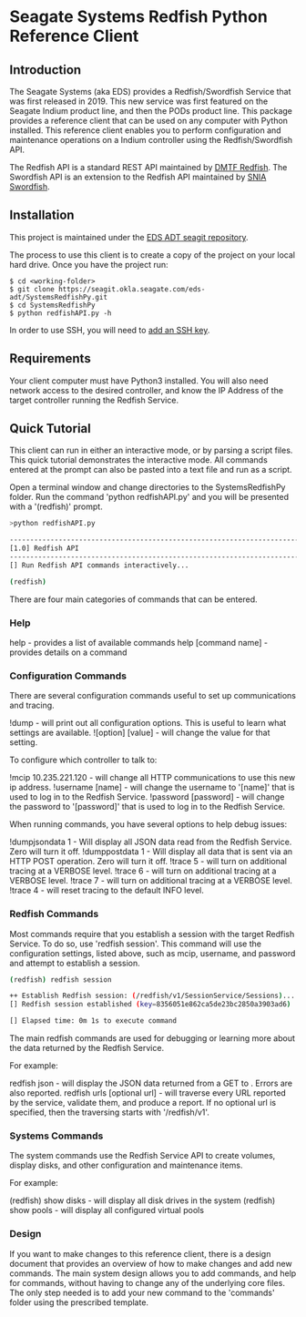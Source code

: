 
# Seagate Systems Redfish Python Reference Client


## Introduction

The Seagate Systems (aka EDS) provides a Redfish/Swordfish Service that was first released in 2019. This new service was first
featured on the Seagate Indium product line, and then the PODs product line. This package provides a reference client that can
be used on any computer with Python installed. This reference client enables you to perform configuration and maintenance
operations on a Indium controller using the Redfish/Swordfish API.

The Redfish API is a standard REST API maintained by [DMTF Redfish](https://www.dmtf.org/standards/redfish). The Swordfish API
is an extension to the Redfish API maintained by [SNIA Swordfish](https://www.snia.org/forums/smi/swordfish).


## Installation

This project is maintained under the [EDS ADT seagit repository](https://seagit.okla.seagate.com/eds-adt/SystemsRedfishPy).

The process to use this client is to create a copy of the project on your local hard drive. Once you have the project run:

```
$ cd <working-folder>
$ git clone https://seagit.okla.seagate.com/eds-adt/SystemsRedfishPy.git
$ cd SystemsRedfishPy
$ python redfishAPI.py -h
```

In order to use SSH, you will need to [add an SSH key](https://seagit.okla.seagate.com/profile/keys).



## Requirements

Your client computer must have Python3 installed. You will also need network access to the desired controller, and know the 
IP Address of the target controller running the Redfish Service.


## Quick Tutorial

This client can run in either an interactive mode, or by parsing a script files. This quick tutorial demonstrates the
interactive mode. All commands entered at the prompt can also be pasted into a text file and run as a script.

Open a terminal window and change directories to the SystemsRedfishPy folder. Run the command 'python redfishAPI.py'
and you will be presented with a '(redfish)' prompt. 

```bash
>python redfishAPI.py

--------------------------------------------------------------------------------
[1.0] Redfish API
--------------------------------------------------------------------------------
[] Run Redfish API commands interactively...

(redfish)
```

There are four main categories of commands that can be entered.
 
### Help

help - provides a list of available commands
help [command name] - provides details on a command

### Configuration Commands

There are several configuration commands useful to set up communications and tracing.

!dump - will print out all configuration options. This is useful to learn what settings are available.
![option] [value] - will change the value for that setting.

To configure which controller to talk to:

!mcip 10.235.221.120 - will change all HTTP communications to use this new ip address.
!username [name] - will change the username to '[name]' that is used to log in to the Redfish Service.
!password [password] - will change the password to '[password]' that is used to log in to the Redfish Service.

When running commands, you have several options to help debug issues:

!dumpjsondata 1 - Will display all JSON data read from the Redfish Service. Zero will turn it off.
!dumppostdata 1 - Will display all data that is sent via an HTTP POST operation. Zero will turn it off.
!trace 5 - will turn on additional tracing at a VERBOSE level.
!trace 6 - will turn on additional tracing at a VERBOSE level.
!trace 7 - will turn on additional tracing at a VERBOSE level.
!trace 4 - will reset tracing to the default INFO level.

### Redfish Commands

Most commands require that you establish a session with the target Redfish Service. To do so, use 'redfish session'.
This command will use the configuration settings, listed above, such as mcip, username, and password and attempt to
establish a session.

```bash
(redfish) redfish session

++ Establish Redfish session: (/redfish/v1/SessionService/Sessions)...
[] Redfish session established (key=8356051e862ca5de23bc2850a3903ad6)

[] Elapsed time: 0m 1s to execute command
```

The main redfish commands are used for debugging or learning more about the data returned by the Redfish Service.

For example:

redfish json <url> - will display the JSON data returned from a GET to <url>. Errors are also reported.
redfish urls [optional url] - will traverse every URL reported by the service, validate them, and produce a report.
                              If no optional url is specified, then the traversing starts with '/redfish/v1'.


### Systems Commands

The system commands use the Redfish Service API to create volumes, display disks, and other configuration and
maintenance items.

For example:

(redfish) show disks - will display all disk drives in the system
(redfish) show pools - will display all configured virtual pools

### Design

If you want to make changes to this reference client, there is a design document that provides an overview
of how to make changes and add new commands. The main system design allows you to add commands, and help for
commands, without having to change any of the underlying core files. The only step needed is to add your new
command to the 'commands' folder using the prescribed template.

 